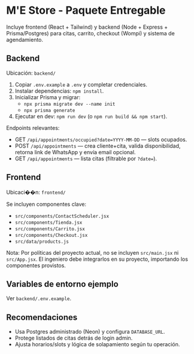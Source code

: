 # M'E Store - Paquete Entregable

Incluye frontend (React + Tailwind) y backend (Node + Express + Prisma/Postgres) para citas, carrito, checkout (Wompi) y sistema de agendamiento.

## Backend

Ubicación: `backend/`

1. Copiar `.env.example` a `.env` y completar credenciales.
2. Instalar dependencias: `npm install`.
3. Inicializar Prisma y migrar:
   - `npx prisma migrate dev --name init`
   - `npx prisma generate`
4. Ejecutar en dev: `npm run dev` (o `npm run build && npm start`).

Endpoints relevantes:

- GET `/api/appointments/occupied?date=YYYY-MM-DD` — slots ocupados.
- POST `/api/appointments` — crea cliente+cita, valida disponibilidad, retorna link de WhatsApp y envía email opcional.
- GET `/api/appointments` — lista citas (filtrable por `?date=`).

## Frontend

Ubicaci��n: `frontend/`

Se incluyen componentes clave:

- `src/components/ContactScheduler.jsx`
- `src/components/Tienda.jsx`
- `src/components/Carrito.jsx`
- `src/components/Checkout.jsx`
- `src/data/products.js`

Nota: Por políticas del proyecto actual, no se incluyen `src/main.jsx` ni `src/App.jsx`. El ingeniero debe integrarlos en su proyecto, importando los componentes provistos.

## Variables de entorno ejemplo

Ver `backend/.env.example`.

## Recomendaciones

- Usa Postgres administrado (Neon) y configura `DATABASE_URL`.
- Protege listados de citas detrás de login admin.
- Ajusta horarios/slots y lógica de solapamiento según tu operación.
